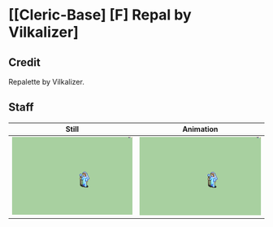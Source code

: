 # [\[Cleric-Base\] \[F\] Repal by Vilkalizer]

## Credit

Repalette by Vilkalizer.
	
## Staff

| Still | Animation |
| :---: | :-------: |
| ![Staff still](./Staff_000.png) | ![Staff animation](./Staff.gif) |
